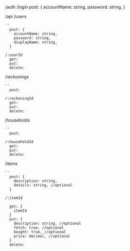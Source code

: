 /auth
  /login
    post: {
      accountName: string,
      password: string,
    }

/api
  /users

    ''
      post: {
        accountName: string,
        password: string,
        displayName: string,
      }

    /:userId
      get:
      put:
      delete:

  /reckonings

    ''
      post:

    /:reckoningId
      get:
      put:
      delete:

  /households

    ''
      post:

    /:householdId
      get:
      put:
      delete:

  /items

    ''
      post: {
        description: string,
        details: string, //optional
      }

    /:itemId

      get: {
        itemId
      }
      put: {
        description: string, //optional
        fetch: true, //optional
        bought: true, //optional
        price: decimal, //optional
      }
      delete:
